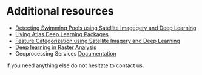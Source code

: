 # Additional resources

* [Detecting Swimming Pools using Satellite Imagegery and Deep Learning](https://developers.arcgis.com/python/sample-notebooks/detecting-swimming-pools-using-satellite-image-and-deep-learning/)
* [Living Atlas Deep Learning Packages](https://livingatlas.arcgis.com/en/browse/#d=2&q=dlpk)
* [Feature Categorization using Satellite Imagery and Deep Learning](https://developers.arcgis.com/python/sample-notebooks/feature-categorization-using-satellite-imagery-and-deep-learning/)
* [Deep learning in Raster Analysis](https://enterprise.arcgis.com/en/portal/latest/use/deep-learning-in-raster-analysis.htm)
* Geoprocessing Services [Documentation](https://enterprise.arcgis.com/en/server/latest/publish-services/windows/what-is-a-geoprocessing-service-.htm)

If you need anything else do not hesitate to contact us.
